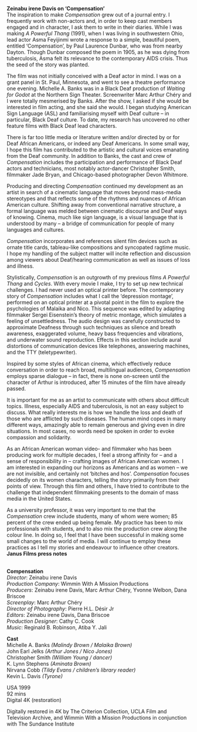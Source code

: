 
**Zeinabu irene Davis on ‘Compensation’**  
The inspiration to make _Compensation_ grew out of a journal entry. I frequently work with non-actors and, in order to keep cast members engaged and in character, I ask them to write in their diaries. While I was making _A Powerful Thang_ (1991), when I was living in southwestern Ohio, lead actor Asma Feyijinmi wrote a response to a simple, beautiful poem, entitled ‘Compensation’, by Paul Laurence Dunbar, who was from nearby Dayton. Though Dunbar composed the poem in 1905, as he was dying from tuberculosis, Asma felt its relevance to the contemporary AIDS crisis. Thus the seed of the story was planted.

The film was not initially conceived with a Deaf actor in mind. I was on a grant panel in St. Paul, Minnesota, and went to see a theatre performance one evening. Michelle A. Banks was in a Black Deaf production of _Waiting for Godot_ at the Northern Sign Theater. Screenwriter Marc Arthur Chéry and I were totally mesmerised by Banks. After the show, I asked if she would be interested in film acting, and she said she would. I began studying American Sign Language (ASL) and familiarising myself with Deaf culture – in particular, Black Deaf culture. To date, my research has uncovered no other feature films with Black Deaf lead characters.

There is far too little media or literature written and/or directed by or for Deaf African Americans, or indeed any Deaf Americans. In some small way, I hope this film has contributed to the artistic and cultural voices emanating from the Deaf community. In addition to Banks, the cast and crew of _Compensation_ includes the participation and performance of Black Deaf actors and technicians, most notably actor-dancer Christopher Smith, filmmaker Jade Bryan, and Chicago-based photographer Devon Whitmore.

Producing and directing _Compensation_ continued my development as an artist in search of a cinematic language that moves beyond mass-media stereotypes and that reflects some of the rhythms and nuances of African American culture. Shifting away from conventional narrative structure, a formal language was melded between cinematic discourse and Deaf ways of knowing. Cinema, much like sign language, is a visual language that is understood by many – a bridge of communication for people of many languages and cultures.

_Compensation_ incorporates and references silent film devices such as ornate title cards, tableau-like compositions and syncopated ragtime music. I hope my handling of the subject matter will incite reflection and discussion among viewers about Deaf/hearing communication as well as issues of loss and illness.

Stylistically, _Compensation_ is an outgrowth of my previous films _A Powerful Thang_ and _Cycles_. With every movie I make, I try to set up new technical challenges. I had never used an optical printer before. The contemporary story of _Compensation_ includes what I call the ‘depression montage’, performed on an optical printer at a pivotal point in the film to explore the psychologies of Malaika and Nico. This sequence was edited by adapting filmmaker Sergei Eisenstein’s theory of metric montage, which simulates a feeling of unsettledness. The audio design was carefully constructed to approximate Deafness through such techniques as silence and breath awareness, exaggerated volume, heavy bass frequencies and vibrations, and underwater sound reproduction. Effects in this section include aural distortions of communication devices like telephones, answering machines, and the TTY (teletypewriter).

Inspired by some styles of African cinema, which effectively reduce conversation in order to reach broad, multilingual audiences, _Compensation_ employs sparse dialogue – in fact, there is none on-screen until the character of Arthur is introduced, after 15 minutes of the film have already passed.

It is important for me as an artist to communicate with others about difficult topics. Illness, especially AIDS and tuberculosis, is not an easy subject to discuss. What really interests me is how we handle the loss and death of those who are afflicted by such diseases. The human mind copes in many different ways, amazingly able to remain generous and giving even in dire situations. In most cases, no words need be spoken in order to evoke compassion and solidarity.

As an African American woman video- and filmmaker who has been producing work for multiple decades, I feel a strong affinity for – and a sense of responsibility in – crafting images of African American women. I am interested in expanding our horizons as Americans and as women – we are not invisible, and certainly not ‘bitches and hos’. _Compensation_ focuses decidedly on its women characters, telling the story primarily from their points of view. Through this film and others, I have tried to contribute to the challenge that independent filmmaking presents to the domain of mass media in the United States.

As a university professor, it was very important to me that the _Compensation_ crew include students, many of whom were women; 85 percent of the crew ended up being female. My practice has been to mix professionals with students, and to also mix the production crew along the colour line. In doing so, I feel that I have been successful in making some small changes to the world of media. I will continue to employ these practices as I tell my stories and endeavour to influence other creators.  
**Janus Films press notes**
<br><br>

**Compensation**  
_Director_: Zeinabu irene Davis  
_Production Company_:  Wimmin With A Mission Productions  
_Producers_: Zeinabu irene Davis, Marc Arthur Chéry, Yvonne Welbon, Dana Briscoe  
_Screenplay_: Marc Arthur Chéry  
_Director of Photography_: Pierre H.L. Désir Jr  
_Editors_: Zeinabu irene Davis, Dana Briscoe  
_Production Designer_: Cathy C. Cook  
_Music_: Reginald B. Robinson, Atiba Y. Jali

**Cast**  
Michelle A. Banks _(Malindy Brown / Malaika Brown)_  
John Earl Jelks _(Arthur Jones / Nico Jones)_  
Christopher Smith _(William Young / dancer)_  
K. Lynn Stephens _(Aminata Brown)_  
Nirvana Cobb  _(Tildy Evans / children’s library reader)_  
Kevin L. Davis _(Tyrone)_

USA 1999  
92 mins  
Digital 4K (restoration)

Digitally restored in 4K by The Criterion Collection, UCLA Film and Television Archive, and Wimmin With a Mission Productions in conjunction with The Sundance Institute
<br><br><br>
<!--stackedit_data:
eyJoaXN0b3J5IjpbLTE3NTg3NjA3MzMsMTQwMTUzMDE2XX0=
-->